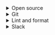 <details>
<summary>Open source</summary>

1. [Complete guide to open source - how to contribute](https://youtu.be/yzeVMecydCE)
1. [github: abhisheknaiidu/awesome-github-profile-readme](https://github.com/abhisheknaiidu/awesome-github-profile-readme/pulls)

</details>

<details>
<summary>Git</summary>

1. [GitLens Extension in Visual Studio Code](https://youtu.be/C6wMNoe78oc)
1. [Git Commit Hooks with Husky - Format with Prettier on Pre-Commit Tutorial](https://youtu.be/tuzys2b1J70)
1. [13 Advanced (but useful) Git Techniques and Shortcuts](https://youtu.be/ecK3EnyGD8o)
1. [github: tiimgreen/github-cheat-sheet](https://github.com/tiimgreen/github-cheat-sheet)
1. [8.3 Customizing Git - Git Hooks](https://git-scm.com/book/en/v2/Customizing-Git-Git-Hooks)
1. [Github: tiimgreen/github-cheat-sheet](https://github.com/tiimgreen/github-cheat-sheet)
1. [Git for Professionals Tutorial - Tools & Concepts for Mastering Version Control with Git](https://youtu.be/Uszj_k0DGsg)
1. [Using Git with Visual Studio Code (Official Beginner Tutorial)](https://youtu.be/i_23KUAEtUM)
1. [How to use GitHub Desktop: The easy tutorial(Part1)](https://youtu.be/RPagOAUx2SQ)
1. [stefanzweifel/git-auto-commit-action](https://github.com/stefanzweifel/git-auto-commit-action)
1. [Git and GitHub Beginner Tutorial 7 - Git Tags - what, why, when and how](https://youtu.be/govmXpDGLpo)
1. [How to Release Code With Github](https://youtu.be/Ob9llA_QhQY)
1. [18. Git for beginners. Tags in Git. How to use Git tags?](https://youtu.be/vSsypsDRiMU)
1. [Get a Full GitHub Contribution Graph With a Few Lines of Code](https://youtu.be/YQ8Ay5ZaY-M)
1. [Youtube short: "Git" verified](https://youtube.com/shorts/oIGzfvBb6Hk?feature=share)
1. [쉽게 설명하는 Git 기초 2. git diff & 응 vscode 쓸거야](https://youtu.be/xD9GnHKveRk)
1. [git - commit message convention](https://doublesprogramming.tistory.com/256)
1. [stevemao/github-issue-templates](https://github.com/stevemao/github-issue-templates)

</details>

<details>
<summary>Lint and format</summary>

1. [Why I always use ESLint in my projects](https://youtu.be/ZuDIXV94Z1w)
1. [ESLint with VSCode, Prettier, Husky and React For Beginners](https://youtu.be/ZXW6Jn6or1w)
1. [Huksy example](https://github.com/ethereum-push-notification-service/push-sdk/blob/main/.husky/pre-commit)
</details>

<details>
<summary>Slack</summary>

1. [Slack app directory: slagram](https://harborx-xyz.slack.com/apps)
1. [Github: slackapi/node-slack-sdk](https://github.com/slackapi/node-slack-sdk)

</details>
